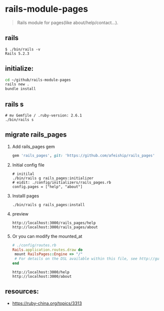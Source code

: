 # rails-module-pages
> Rails module for pages(like about/help/contact...).

## rails
~~~
$ ./bin/rails -v
Rails 5.2.3
~~~

## initialize:
```bash
cd ~/github/rails-module-pages
rails new .
bundle install
```

## rails s
```shell
# mv Gemfile / .ruby-version: 2.6.1
./bin/rails s
```


## migrate rails_pages
1. Add rails_pages gem
   ```rb
   gem 'rails_pages', git: 'https://github.com/afeiship/rails_pages'
   ```
2. Initial config file
   ```shell
   # initilal
   ./bin/rails g rails_pages:initializer
   # eidit: ./config/initializers/rails_pages.rb
   config.pages = ["help", "about"]
   ``` 
3. Installl pages
   ```shell
   ./bin/rails g rails_pages:install
   ```
4. preview
   ~~~
   http://localhost:3000/rails_pages/help
   http://localhost:3000/rails_pages/about
   ~~~

5. Or you can modify the mounted_at
   ```rb
   # ./config/routes.rb
   Rails.application.routes.draw do
    mount RailsPages::Engine => "/"
    # For details on the DSL available within this file, see http://guides.rubyonrails.org/routing.html
   end
   ```
   ~~~
   http://localhost:3000/help
   http://localhost:3000/about
   ~~~

## resources:
+ https://ruby-china.org/topics/3313
